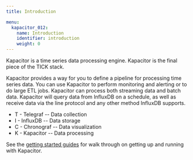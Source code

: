 ```yaml
---
title: Introduction

menu:
  kapacitor_012:
    name: Introduction
    identifier: introduction
    weight: 0
---
```


Kapacitor is a time series data processing engine.
Kapacitor is the final piece of the TICK stack.

Kapacitor provides a way for you to define a pipeline for processing time series data.
You can use Kapacitor to perform monitoring and alerting or to do large ETL jobs.
Kapacitor can process both streaming data and batch data.
Kapacitor will query data from InfluxDB on a schedule,
as well as receive data via the line protocol and any other method InfluxDB supports.

* T - Telegraf -- Data collection
* I - InfluxDB -- Data storage
* C - Chronograf -- Data visualization
* K - Kapacitor -- Data processing

See the [getting started guides](/kapacitor/v0.12/introduction/getting_started/) for walk through on getting up and running with Kapacitor.

